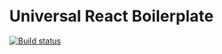 # Universal React Boilerplate

[![Build
status](https://badge.buildkite.com/79b398bcf06fa502e4320c6732c8d40b936c423ca161f8aba2.svg)](https://buildkite.com/rhys-powell/universal-react-boilerplate)


